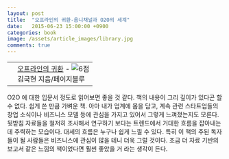 ```yaml
---
layout: post
title:  "오프라인의 귀환-옴니채널과 O2O의 세계"
date:   2015-06-23 15:00:00 +0900
categories: book
image: /assets/article_images/library.jpg
comments: true
---
```


<div class="ttbReview"><table><tbody><tr><td><a href="http://www.aladin.co.kr/shop/wproduct.aspx?ISBN=6000839193&amp;ttbkey=ttbgsong791557002&amp;COPYPaper=1" target="_blank"><img src="http://image.aladin.co.kr/product/5658/79/cover/6000839193_1.jpg" alt="" border="0"/></a></td><td align="left"  style="vertical-align:top;"><a href="http://www.aladin.co.kr/shop/wproduct.aspx?ISBN=6000839193&amp;ttbkey=ttbgsong791557002&amp;COPYPaper=1" target="_blank" class="aladdin_title">오프라인의 귀환</a> - <img src="http://image.aladin.co.kr/img/common/star_s6.gif" border="0" alt="6점" /><br/>김국현 지음/페이지블루</td></tr></tbody></table></div>

O2O 에 대한 입문서 정도로 읽어보면 좋을 것 같다. 책의 내용이 그리 깊이가 있다곤 할 수 없다. 쉽게 쓴 만큼 가벼운 책. 아마 내가 업계에 몸을 담고, 계속 관련 스타트업들의 창업 소식이나 비즈니스 모델 등에 관심을 가지고 있어서 그렇게 느껴졌는지도 모른다. 뒷받침 자료들을 철저히 조사해서 연구하기 보다는 트렌드에서 거대한 흐름을 잡아내는 데 주력하는 모습이다. 대세의 흐름은 누구나 쉽게 느낄 수 있다. 특히 이 책의 주된 독자들이 될 사람들은 비즈니스에 관심이 많을 테니 더욱 그럴 것이다.  조금 더 자료 기반의 보고서 같은 느낌의 책이었다면 훨씬 좋았을 거 라는 생각이 든다.
